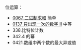 位运算：

- [0067 二进制求和](https://leetcode-cn.com/problems/add-binary/) 简单
- [0137 只出现一次的数字 II](https://leetcode-cn.com/problems/single-number-ii/) 中等
- 338.比特位计数
- 342.4 的幂
- 0421.数组中两个数的最大异或值

